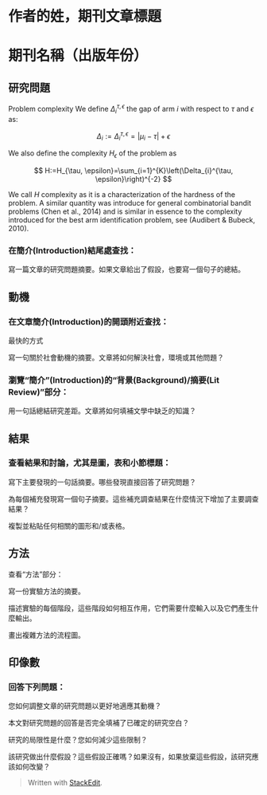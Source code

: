 ﻿

# 作者的姓，期刊文章標題

# 期刊名稱（出版年份）

  

## 研究問題

Problem complexity We define $\Delta_{i}^{\tau, \epsilon}$ the gap of arm $i$ with respect to $\tau$ and $\epsilon$ as:

$$
\Delta_{i}:=\Delta_{i}^{\tau, \epsilon}=\left|\mu_{i}-\tau\right|+\epsilon
$$

We also define the complexity $H_{\epsilon}$ of the problem as

$$
H:=H_{\tau, \epsilon}=\sum_{i=1}^{K}\left(\Delta_{i}^{\tau, \epsilon}\right)^{-2}
$$

We call $H$ complexity as it is a characterization of the hardness of the problem. A similar quantity was introduce for general combinatorial bandit problems (Chen et al., 2014) and is similar in essence to the complexity introduced for the best arm identification problem, see (Audibert \& Bubeck, 2010).

### 在簡介(Introduction)結尾處查找：

  

寫一篇文章的研究問題摘要。如果文章給出了假設，也要寫一個句子的總結。

  

## 動機

### 在文章簡介(Introduction)的開頭附近查找：

  最快的方式

寫一句關於社會動機的摘要。文章將如何解決社會，環境或其他問題？

  

### 瀏覽“簡介”(Introduction)的“背景(Background)/摘要(Lit Review)”部分：

  

用一句話總結研究差距。文章將如何填補文學中缺乏的知識？

  

## 結果

### 查看結果和討論，尤其是圖，表和小節標題：

  

寫下主要發現的一句話摘要。哪些發現直接回答了研究問題？

  

為每個補充發現寫一個句子摘要。這些補充調查結果在什麼情況下增加了主要調查結果？

  

複製並粘貼任何相關的圖形和/或表格。

  

## 方法

查看“方法”部分：

寫一份實驗方法的摘要。

描述實驗的每個階段，這些階段如何相互作用，它們需要什麼輸入以及它們產生什麼輸出。

畫出複雜方法的流程圖。

  

## 印像數

### 回答下列問題：

  

您如何調整文章的研究問題以更好地適應其動機？

  

本文對研究問題的回答是否完全填補了已確定的研究空白？

  

研究的局限性是什麼？您如何減少這些限制？

  

該研究做出什麼假設？這些假設正確嗎？如果沒有，如果放棄這些假設，該研究應該如何改變？


> Written with [StackEdit](https://stackedit.io/).
